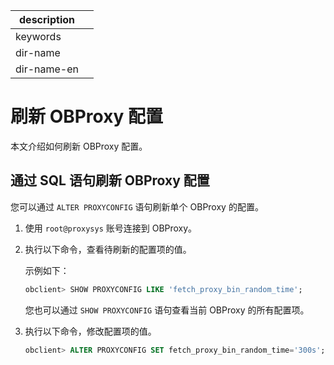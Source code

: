 |description||
|---|---|
|keywords||
|dir-name||
|dir-name-en||

# 刷新 OBProxy 配置

本文介绍如何刷新 OBProxy 配置。

## 通过 SQL 语句刷新 OBProxy 配置

您可以通过 `ALTER PROXYCONFIG` 语句刷新单个 OBProxy 的配置。

1. 使用 `root@proxysys` 账号连接到 OBProxy。

2. 执行以下命令，查看待刷新的配置项的值。

   示例如下：

   ```sql
   obclient> SHOW PROXYCONFIG LIKE 'fetch_proxy_bin_random_time';
   ```

   您也可以通过 `SHOW PROXYCONFIG` 语句查看当前 OBProxy 的所有配置项。

3. 执行以下命令，修改配置项的值。

   ```sql
   obclient> ALTER PROXYCONFIG SET fetch_proxy_bin_random_time='300s';
   ```
